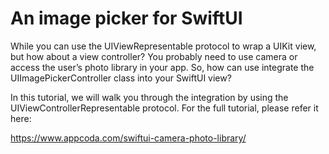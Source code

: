 # An image picker for SwiftUI

While you can use the UIViewRepresentable protocol to wrap a UIKit view, but how about a view controller? You probably need to use camera or access the user’s photo library in your app. So, how can use integrate the UIImagePickerController class into your SwiftUI view?

In this tutorial, we will walk you through the integration by using the UIViewControllerRepresentable protocol. For the full tutorial, please refer it here:

https://www.appcoda.com/swiftui-camera-photo-library/

